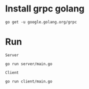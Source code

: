 # Install grpc golang

`go get -u google.golang.org/grpc`

# Run
```
Server
```
`go run server/main.go`
```
Client
```
`go run client/main.go`